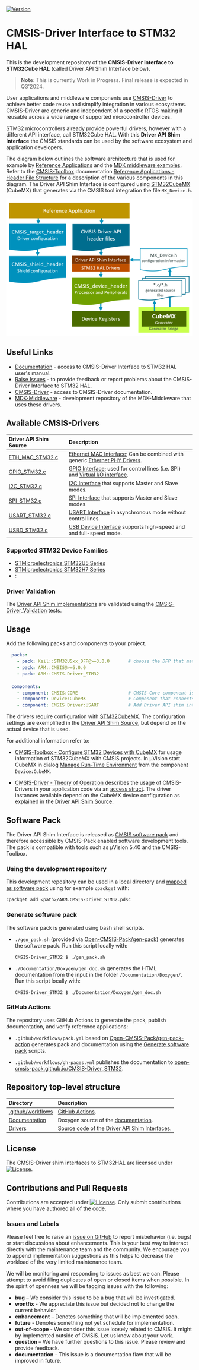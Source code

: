 [![Version](https://img.shields.io/github/v/release/Open-CMSIS-Pack/CMSIS-Driver_STM32)](https://github.com/Open-CMSIS-Pack/CMSIS-Driver_STM32/releases/latest)

# CMSIS-Driver Interface to STM32 HAL

This is the development repository of the **CMSIS-Driver interface to STM32Cube HAL** (called Driver API Shim Interface below).

> **Note:** This is currently Work in Progress. Final release is expected in Q3'2024.

User applications and middleware components use [CMSIS-Driver](https://arm-software.github.io/CMSIS_6/latest/Driver/index.html) to achieve better code reuse and simplify integration in various ecosystems. CMSIS-Driver are generic and independent of a specific RTOS making it reusable across a wide range of supported microcontroller devices.

STM32 microcontrollers already provide powerful drivers, however with a different API interface, call STM32Cube HAL. With this **Driver API Shim Interface** the CMSIS standards can be used by the software ecosystem and application developers.

The diagram below outlines the software architecture that is used for example by [Reference Applications](https://github.com/Open-CMSIS-Pack/cmsis-toolbox/blob/main/docs/ReferenceApplications.md) and the [MDK middleware examples](https://github.com/ARM-software/MDK-Middleware/tree/main/Examples). Refer to the [CMSIS-Toolbox](https://github.com/Open-CMSIS-Pack/cmsis-toolbox/blob/main/docs/README.md) documentation [Reference Applications - Header File Structure](https://github.com/Open-CMSIS-Pack/cmsis-toolbox/blob/main/docs/ReferenceApplications.md#header-file-structure) for a description of the various components in this diagram. The Driver API Shim Interface is configured using [STM32CubeMX](https://www.st.com/en/development-tools/stm32cubemx.html) (CubeMX) that generates via the CMSIS tool integration the file `MX_Device.h`.

![Software Architecture](./Documentation/Doxygen/src/SW-Archictecture.png "Software Architecture")

## Useful Links

- [Documentation](https://open-cmsis-pack.github.io/CMSIS-Driver_STM32/latest/index.html) - access to CMSIS-Driver Interface to STM32 HAL user's manual.
- [Raise Issues](https://github.com/Open-CMSIS-Pack/CMSIS-Driver_STM32/issues) - to provide feedback or report problems about the CMSIS-Driver Interface to STM32 HAL.
- [CMSIS-Driver](https://arm-software.github.io/CMSIS_6/latest/Driver/index.html) - access to CMSIS-Driver documentation.
- [MDK-Middleware](https://github.com/ARM-software/MDK-Middleware) - development repository of the MDK-Middleware that uses these drivers.

## Available CMSIS-Drivers

Driver API Shim Source     | Description
:--------------------------|:-----------
[ETH_MAC_STM32.c](https://github.com/Open-CMSIS-Pack/CMSIS-Driver_STM32/blob/main/Drivers/ETH_MAC_STM32.c) | [Ethernet MAC Interface](https://arm-software.github.io/CMSIS_6/latest/Driver/group__eth__mac__interface__gr.html); Can be combined with generic [Ethernet PHY Drivers](https://github.com/ARM-software/CMSIS-Driver/tree/main/Ethernet_PHY).
[GPIO_STM32.c](https://github.com/Open-CMSIS-Pack/CMSIS-Driver_STM32/blob/main/Drivers/GPIO_STM32.c) | [GPIO Interface](https://arm-software.github.io/CMSIS_6/latest/Driver/group__gpio__interface__gr.html); used for control lines (i.e. SPI) and [Virtual I/O interface](https://arm-software.github.io/CMSIS_6/latest/Driver/group__vio__interface__gr.html).
[I2C_STM32.c](https://github.com/Open-CMSIS-Pack/CMSIS-Driver_STM32/blob/main/Drivers/I2C_STM32.c) | [I2C Interface](https://arm-software.github.io/CMSIS_6/latest/Driver/group__i2c__interface__gr.html) that supports Master and Slave modes.
[SPI_STM32.c](https://github.com/Open-CMSIS-Pack/CMSIS-Driver_STM32/blob/main/Drivers/SPI_STM32.c) | [SPI Interface](https://arm-software.github.io/CMSIS_6/latest/Driver/group__spi__interface__gr.html) that supports Master and Slave modes.
[USART_STM32.c](https://github.com/Open-CMSIS-Pack/CMSIS-Driver_STM32/blob/main/Drivers/USART_STM32.c) | [USART Interface](https://arm-software.github.io/CMSIS_6/latest/Driver/group__usart__interface__gr.html) in asynchronous mode without control lines.
[USBD_STM32.c](https://github.com/Open-CMSIS-Pack/CMSIS-Driver_STM32/blob/main/Drivers/USBD_STM32.c) |  [USB Device Interface](https://arm-software.github.io/CMSIS_6/latest/Driver/group__usart__interface__gr.html) supports high-speed and and full-speed mode.

### Supported STM32 Device Families

- [STMicroelectronics STM32U5 Series](https://www.keil.arm.com/packs/stm32u5xx_dfp-keil)
- [STMicroelectronics STM32H7 Series](https://www.keil.arm.com/packs/stm32h7xx_dfp-keil)
- :

### Driver Validation

The [Driver API Shim implementations](#available-cmsis-drivers) are validated using the [CMSIS-Driver_Validation](https://github.com/ARM-software/CMSIS-Driver_Validation) tests.

## Usage

Add the following packs and components to your project.

```yml
  packs:
    - pack: Keil::STM32U5xx_DFP@>=3.0.0       # choose the DFP that matches your device
    - pack: ARM::CMSIS@>=6.0.0
    - pack: ARM::CMSIS-Driver_STM32

  components:
    - component: CMSIS:CORE                   # CMSIS-Core component is required
    - component: Device:CubeMX                # Component that connects to CubeMX    
    - component: CMSIS Driver:USART           # Add Driver API shim interface
```

The drivers require configuration with [STM32CubeMX](https://www.st.com/en/development-tools/stm32cubemx.html). The configuration settings are exemplified in the [Driver API Shim Source](#available-cmsis-drivers), but depend on the actual device that is used.

For additional information refer to:

- [CMSIS-Toolbox - Configure STM32 Devices with CubeMX](https://github.com/Open-CMSIS-Pack/cmsis-toolbox/blob/main/docs/CubeMX.md) for usage information of STM32CubeMX with CMSIS projects. In µVision start CubeMX in dialog [Manage Run-Time Environment](https://developer.arm.com/documentation/101407/0540/Creating-Applications/Software-Components/Managing-Run-Time-Environment) from the component `Device:CubeMX`.

- [CMSIS-Driver - Theory of Operation](https://arm-software.github.io/CMSIS_6/latest/Driver/theoryOperation.html) describes the usage of CMSIS-Drivers in your application code via an [access struct](https://arm-software.github.io/CMSIS_6/latest/Driver/theoryOperation.html#AccessStruct). The driver instances available depend on the CubeMX device configuration as explained in the [Driver API Shim Source](#available-cmsis-drivers).

## Software Pack

The Driver API Shim Interface is released as [CMSIS software pack](https://www.keil.arm.com/packs/cmsis-driver_stm32-arm) and therefore accessible by CMSIS-Pack enabled software development tools. The pack is compatible with tools such as µVision 5.40 and the CMSIS-Toolbox.

### Using the development repository

This development repository can be used in a local directory and [mapped as software pack](https://github.com/Open-CMSIS-Pack/cmsis-toolbox/blob/main/docs/build-tools.md#install-a-repository) using for example `cpackget` with:

    cpackget add <path>/ARM.CMSIS-Driver_STM32.pdsc

### Generate software pack

The software pack is generated using bash shell scripts.

- `./gen_pack.sh` (provided via [Open-CMSIS-Pack/gen-pack](
https://github.com/Open-CMSIS-Pack/gen-pack)) generates the software pack. Run this script locally with:

      CMSIS-Driver_STM32 $ ./gen_pack.sh

- `./Documentation/Doxygen/gen_doc.sh` generates the HTML documentation from the input in the folder `/Documentation/Doxygen/`. Run this script locally with:

      CMSIS-Driver_STM32 $ ./Documentation/Doxygen/gen_doc.sh

### GitHub Actions

The repository uses GitHub Actions to generate the pack, publish documentation, and verify reference applications:

- `.github/workflows/pack.yml` based on [Open-CMSIS-Pack/gen-pack-action](https://github.com/Open-CMSIS-Pack/gen-pack-action) generates pack and documentation using the [Generate software pack](#generate-software-pack) scripts.

- `.github/workflows/gh-pages.yml` publishes the documentation to [open-cmsis-pack.github.io/CMSIS-Driver_STM32](https://open-cmsis-pack.github.io/CMSIS-Driver_STM32/latest/index.html).


## Repository top-level structure

Directory                   | Description
:---------------------------|:--------------
[.github/workflows](https://github.com/Open-CMSIS-Pack/CMSIS-Driver_STM32/tree/main/.github/workflows)  | [GitHub Actions](#github-actions).
[Documentation](https://github.com/Open-CMSIS-Pack/CMSIS-Driver_STM32/tree/main/Documentation)          | Doxygen source of the [documentation](https://open-cmsis-pack.github.io/CMSIS-Driver_STM32/latest/index.html).
[Drivers](https://github.com/Open-CMSIS-Pack/CMSIS-Driver_STM32/tree/main/Drivers)                | Source code of the Driver API Shim Interfaces.

## License

The CMSIS-Driver shim interfaces to STM32HAL are licensed under [![License](https://img.shields.io/github/license/Open-CMSIS-Pack/CMSIS-Driver_STM32?label)](https://github.com/Open-CMSIS-Pack/CMSIS-Driver_STM32/blob/main/LICENSE).

## Contributions and Pull Requests

Contributions are accepted under [![License](https://img.shields.io/github/license/Open-CMSIS-Pack/CMSIS-Driver_STM32?label)](https://github.com/Open-CMSIS-Pack/CMSIS-Driver_STM32/blob/main/LICENSE). Only submit contributions where you have authored all of the code.

### Issues and Labels

Please feel free to raise an [issue on GitHub](https://github.com/Open-CMSIS-Pack/CMSIS-Driver_STM32/issues)
to report misbehavior (i.e. bugs) or start discussions about enhancements. This
is your best way to interact directly with the maintenance team and the community.
We encourage you to append implementation suggestions as this helps to decrease the
workload of the very limited maintenance team.

We will be monitoring and responding to issues as best we can.
Please attempt to avoid filing duplicates of open or closed items when possible.
In the spirit of openness we will be tagging issues with the following:

- **bug** – We consider this issue to be a bug that will be investigated.
- **wontfix** - We appreciate this issue but decided not to change the current behavior.
- **enhancement** – Denotes something that will be implemented soon.
- **future** - Denotes something not yet schedule for implementation.
- **out-of-scope** - We consider this issue loosely related to CMSIS. It might by implemented outside of CMSIS. Let us know about your work.
- **question** – We have further questions to this issue. Please review and provide feedback.
- **documentation** - This issue is a documentation flaw that will be improved in future.